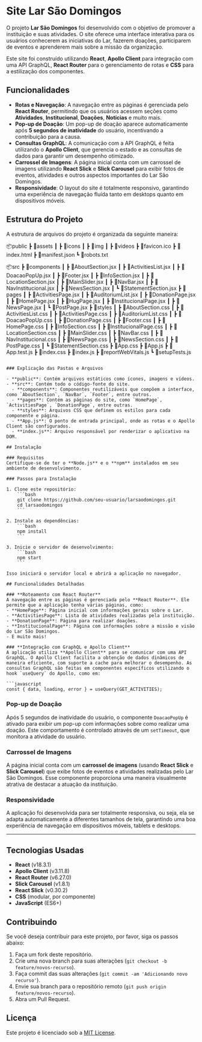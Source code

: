 # Site Lar São Domingos

O projeto **Lar São Domingos** foi desenvolvido com o objetivo de promover a instituição e suas atividades. O site oferece uma interface interativa para os usuários conhecerem as iniciativas do Lar, fazerem doações, participarem de eventos e aprenderem mais sobre a missão da organização.

Este site foi construído utilizando **React**, **Apollo Client** para integração com uma API GraphQL, **React Router** para o gerenciamento de rotas e **CSS** para a estilização dos componentes.

## Funcionalidades

- **Rotas e Navegação**: A navegação entre as páginas é gerenciada pelo **React Router**, permitindo que os usuários acessem seções como **Atividades**, **Institucional**, **Doações**, **Notícias** e muito mais.
- **Pop-up de Doação**: Um pop-up de doação aparece automaticamente após **5 segundos de inatividade** do usuário, incentivando a contribuição para a causa.
- **Consultas GraphQL**: A comunicação com a API GraphQL é feita utilizando o **Apollo Client**, que gerencia o estado e as consultas de dados para garantir um desempenho otimizado.
- **Carrossel de Imagens**: A página inicial conta com um carrossel de imagens utilizando **React Slick** e **Slick Carousel** para exibir fotos de eventos, atividades e outros aspectos importantes do Lar São Domingos.
- **Responsividade**: O layout do site é totalmente responsivo, garantindo uma experiência de navegação fluída tanto em desktops quanto em dispositivos móveis.

## Estrutura do Projeto

A estrutura de arquivos do projeto é organizada da seguinte maneira:

📦public
 ┣ 📂assets
 ┃ ┣ 📂icons
 ┃ ┣ 📂img
 ┃ ┣ 📂videos
 ┣ 📜favicon.ico
 ┣ 📜index.html
 ┣ 📜manifest.json
 ┗ 📜robots.txt

📦src
 ┣ 📂components
 ┃ ┣ 📜AboutSection.jsx
 ┃ ┣ 📜ActivitiesList.jsx
 ┃ ┣ 📜DoacaoPopUp.jsx
 ┃ ┣ 📜Footer.jsx
 ┃ ┣ 📜InfoSection.jsx
 ┃ ┣ 📜LocationSection.jsx
 ┃ ┣ 📜MainSlider.jsx
 ┃ ┣ 📜NavBar.jsx
 ┃ ┣ 📜NavInstitucional.jsx
 ┃ ┣ 📜NewsSection.jsx
 ┃ ┗ 📜StatementSection.jsx
 ┣ 📂pages
 ┃ ┣ 📜ActivitiesPage.jsx
 ┃ ┣ 📜AuditoriumList.jsx
 ┃ ┣ 📜DonationPage.jsx
 ┃ ┣ 📜HomePage.jsx
 ┃ ┣ 📜HugPage.jsx
 ┃ ┣ 📜InstitucionalPage.jsx
 ┃ ┣ 📜NewsPage.jsx
 ┃ ┗ 📜PostPage.jsx
 ┣ 📂styles
 ┃ ┣ 📜AboutSection.css
 ┃ ┣ 📜ActivitiesList.css
 ┃ ┣ 📜ActivitiesPage.css
 ┃ ┣ 📜AuditoriumList.css
 ┃ ┣ 📜DoacaoPopUp.css
 ┃ ┣ 📜DonationPage.css
 ┃ ┣ 📜Footer.css
 ┃ ┣ 📜HomePage.css
 ┃ ┣ 📜InfoSection.css
 ┃ ┣ 📜InstitucionalPage.css
 ┃ ┣ 📜LocationSection.css
 ┃ ┣ 📜MainSlider.css
 ┃ ┣ 📜NavBar.css
 ┃ ┣ 📜NavInstitucional.css
 ┃ ┣ 📜NewsPage.css
 ┃ ┣ 📜NewsSection.css
 ┃ ┣ 📜PostPage.css
 ┃ ┗ 📜StatementSection.css
 ┣ 📜App.css
 ┣ 📜App.js
 ┣ 📜App.test.js
 ┣ 📜index.css
 ┣ 📜index.js
 ┣ 📜reportWebVitals.js
 ┗ 📜setupTests.js
```

### Explicação das Pastas e Arquivos

- **public**: Contém arquivos estáticos como ícones, imagens e vídeos.
- **src**: Contém todo o código-fonte do site.
  - **components**: Componentes reutilizáveis que compõem a interface, como `AboutSection`, `NavBar`, `Footer`, entre outros.
  - **pages**: Contém as páginas do site, como `HomePage`, `ActivitiesPage`, `DonationPage`, entre outras.
  - **styles**: Arquivos CSS que definem os estilos para cada componente e página.
  - **App.js**: O ponto de entrada principal, onde as rotas e o Apollo Client são configurados.
  - **index.js**: Arquivo responsável por renderizar o aplicativo na DOM.

## Instalação

### Requisitos
Certifique-se de ter o **Node.js** e o **npm** instalados em seu ambiente de desenvolvimento.

### Passos para Instalação

1. Clone este repositório:
    ```bash
    git clone https://github.com/seu-usuario/larsaodomingos.git
    cd larsaodomingos
    ```

2. Instale as dependências:
    ```bash
    npm install
    ```

3. Inicie o servidor de desenvolvimento:
    ```bash
    npm start
    ```

Isso iniciará o servidor local e abrirá a aplicação no navegador.

## Funcionalidades Detalhadas

### **Roteamento com React Router**
A navegação entre as páginas é gerenciada pelo **React Router**. Ele permite que a aplicação tenha várias páginas, como:
- **HomePage**: Página inicial com informações gerais sobre o Lar.
- **ActivitiesPage**: Lista de atividades realizadas pela instituição.
- **DonationPage**: Página para realizar doações.
- **InstitucionalPage**: Página com informações sobre a missão e visão do Lar São Domingos.
- E muito mais!

### **Integração com GraphQL e Apollo Client**
A aplicação utiliza **Apollo Client** para se comunicar com uma API GraphQL. O Apollo Client facilita a obtenção de dados dinâmicos de maneira eficiente, com suporte a cache para melhorar o desempenho. As consultas GraphQL são feitas em componentes específicos utilizando o hook `useQuery` do Apollo, como em:

```javascript
const { data, loading, error } = useQuery(GET_ACTIVITIES);
```

### **Pop-up de Doação**
Após 5 segundos de inatividade do usuário, o componente `DoacaoPopUp` é ativado para exibir um pop-up com informações sobre como realizar uma doação. Este comportamento é controlado através de um `setTimeout`, que monitora a atividade do usuário.

### **Carrossel de Imagens**
A página inicial conta com um **carrossel de imagens** (usando **React Slick** e **Slick Carousel**) que exibe fotos de eventos e atividades realizadas pelo Lar São Domingos. Esse componente proporciona uma maneira visualmente atrativa de destacar a atuação da instituição.

### **Responsividade**
A aplicação foi desenvolvida para ser totalmente responsiva, ou seja, ela se adapta automaticamente a diferentes tamanhos de tela, garantindo uma boa experiência de navegação em dispositivos móveis, tablets e desktops.

---

## **Tecnologias Usadas**
- **React** (v18.3.1)
- **Apollo Client** (v3.11.8)
- **React Router** (v6.27.0)
- **Slick Carousel** (v1.8.1)
- **React Slick** (v0.30.2)
- **CSS** (modular, por componente)
- **JavaScript** (ES6+)

## **Contribuindo**
Se você deseja contribuir para este projeto, por favor, siga os passos abaixo:

1. Faça um fork deste repositório.
2. Crie uma nova branch para suas alterações (`git checkout -b feature/novos-recurso`).
3. Faça commit das suas alterações (`git commit -am 'Adicionando novo recurso'`).
4. Envie sua branch para o repositório remoto (`git push origin feature/novos-recurso`).
5. Abra um Pull Request.

## **Licença**
Este projeto é licenciado sob a [MIT License](LICENSE).

